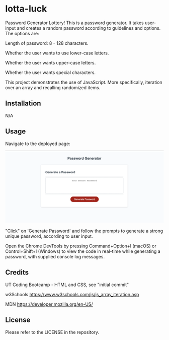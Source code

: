 # lotta-luck
Password Generator Lottery!
This is a password generator.  It takes user-input and creates a random password according to guidelines and options.  The options are:

Length of password: 8 - 128 characters.

Whether the user wants to use lower-case letters.

Whether the user wants upper-case letters.

Whether the user wants special characters.

This project demonstrates the use of JavaScript.  More specifically, iteration over an array and recalling randomized items.

## Installation

N/A

## Usage
Navigate to the deployed page:

<img src="Screenshot 2023-04-06 at 6.15.31 PM.png" alt = "password generator">

"Click" on 'Generate Password' and follow the prompts to generate a strong unique password, according to user input.

Open the Chrome DevTools by pressing Command+Option+I (macOS) or Control+Shift+I (Windows) to view the code in real-time while generating a password, with supplied console log messages.

## Credits

UT Coding Bootcamp - HTML and CSS, see "initial commit"

w3Schools https://www.w3schools.com/js/js_array_iteration.asp

MDN https://developer.mozilla.org/en-US/

## License

Please refer to the LICENSE in the repository.